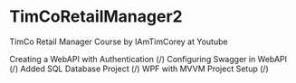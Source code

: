 # TimCoRetailManager2
TimCo Retail Manager Course by IAmTimCorey at Youtube

Creating a WebAPI with Authentication 	(/)
Configuring Swagger in WebAPI 			(/)
Added SQL Database Project				(/)
WPF with MVVM Project Setup				(/)
